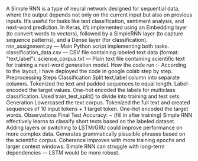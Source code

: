 A Simple RNN is a type of neural network designed for sequential data, where the output depends not only on the current input but also on previous inputs. It’s useful for tasks like text classification, sentiment analysis, and next-word prediction. In Keras, it’s implemented using an Embedding layer (to convert words to vectors), followed by a SimpleRNN layer (to capture sequence patterns), and a Dense layer (for classification).
rnn_assignment.py — Main Python script implementing both tasks.
classification_data.csv — CSV file containing labeled text data (format: "text,label").
science_corpus.txt — Plain text file containing scientific text for training a next-word generation model.
How the code run :- According to the layout, I have deployed the code in google colab step by step.
 Preprocessing Steps
Classification
Split text,label column into separate columns.
Tokenized the text and padded sequences to equal length.
Label-encoded the target values.
One-hot encoded the labels for multiclass classification.
Used train_test_split() to divide into training and test sets.
Generation
Lowercased the text corpus.
Tokenized the full text and created sequences of 10 input tokens + 1 target token.
One-hot encoded the target words.
Observations
Final Test Accuracy: ~<value> (fill in after training)
Simple RNN effectively learns to classify short texts based on the labeled dataset.
Adding layers or switching to LSTM/GRU could improve performance on more complex data.
Generates grammatically plausible phrases based on the scientific corpus.
Coherence improves with more training epochs and larger context windows.
Simple RNN can struggle with long-term dependencies — LSTM would be more robust.

